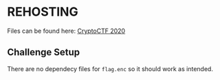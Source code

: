 # REHOSTING

Files can be found here: [CryptoCTF 2020](https://github.com/pcw109550/write-up/tree/master/2020/CryptoCTF/One_Line_Crypto)

## Challenge Setup
There are no dependecy files for `flag.enc` so it should work as intended.